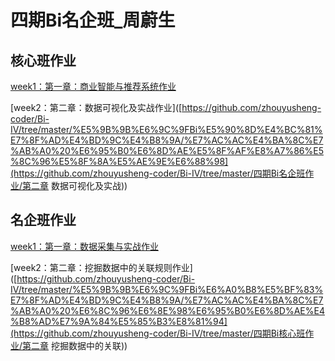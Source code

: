 # 四期Bi名企班_周蔚生
## 核心班作业
[week1：第一章：商业智能与推荐系统作业](https://github.com/zhouyusheng-coder/Bi-IV/tree/master/%E5%9B%9B%E6%9C%9FBi%E6%A0%B8%E5%BF%83%E7%8F%AD%E4%BD%9C%E4%B8%9A/%E7%AC%AC%E4%B8%80%E7%AB%A0%E7%AC%AC1%E8%8A%82%EF%BC%9A%20%E5%95%86%E4%B8%9A%E6%99%BA%E8%83%BD%E4%B8%8E%E6%8E%A8%E8%8D%90%E7%B3%BB%E7%BB%9F%E4%BD%9C%E4%B8%9A)

[week2：第二章：数据可视化及实战作业]([https://github.com/zhouyusheng-coder/Bi-IV/tree/master/%E5%9B%9B%E6%9C%9FBi%E5%90%8D%E4%BC%81%E7%8F%AD%E4%BD%9C%E4%B8%9A/%E7%AC%AC%E4%BA%8C%E7%AB%A0%20%E6%95%B0%E6%8D%AE%E5%8F%AF%E8%A7%86%E5%8C%96%E5%8F%8A%E5%AE%9E%E6%88%98](https://github.com/zhouyusheng-coder/Bi-IV/tree/master/四期Bi名企班作业/第二章 数据可视化及实战))

## 名企班作业

[week1：第一章：数据采集与实战作业](https://github.com/zhouyusheng-coder/Bi-IV/tree/master/%E5%9B%9B%E6%9C%9FBi%E5%90%8D%E4%BC%81%E7%8F%AD%E4%BD%9C%E4%B8%9A/%E7%AC%AC%E4%B8%80%E7%AB%A0%20%E6%95%B0%E6%8D%AE%E9%87%87%E9%9B%86%E4%B8%8E%E5%AE%9E%E6%88%98)

[week2：第二章：挖掘数据中的关联规则作业]([https://github.com/zhouyusheng-coder/Bi-IV/tree/master/%E5%9B%9B%E6%9C%9FBi%E6%A0%B8%E5%BF%83%E7%8F%AD%E4%BD%9C%E4%B8%9A/%E7%AC%AC%E4%BA%8C%E7%AB%A0%20%E6%8C%96%E6%8E%98%E6%95%B0%E6%8D%AE%E4%B8%AD%E7%9A%84%E5%85%B3%E8%81%94](https://github.com/zhouyusheng-coder/Bi-IV/tree/master/四期Bi核心班作业/第二章 挖掘数据中的关联))